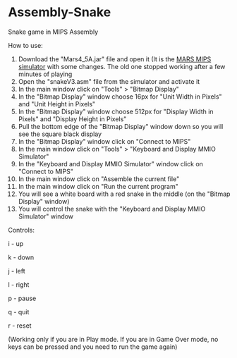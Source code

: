 # Assembly-Snake
Snake game in MIPS Assembly 

How to use:
1. Download the "Mars4_5A.jar" file and open it (It is the [MARS MIPS simulator](http://courses.missouristate.edu/KenVollmar/mars/download.htm) with some changes. The old one stopped working after a few minutes of playing
2. Open the "snakeV3.asm" file from the simulator and activate it
3. In the main window click on "Tools" > "Bitmap Display"
4. In the "Bitmap Display" window choose 16px for "Unit Width in Pixels" and "Unit Height in Pixels"
5. In the "Bitmap Display" window choose 512px for "Display Width in Pixels" and "Display Height in Pixels"
6. Pull the bottom edge of the "Bitmap Display" window down so you will see the square black display
7. In the "Bitmap Display" window click on "Connect to MIPS"
8. In the main window click on "Tools" > "Keyboard and Display MMIO Simulator"
9. In the "Keyboard and Display MMIO Simulator" window click on "Connect to MIPS"
10. In the main window click on "Assemble the current file"
11. In the main window click on "Run the current program"
12. You will see a white board with a red snake in the middle (on the "Bitmap Display" window)
13. You will control the snake with the "Keyboard and Display MMIO Simulator" window

Controls:

i - up

k - down

j - left

l - right


p - pause

q - quit

r - reset

(Working only if you are in Play mode. 
If you are in Game Over mode, no keys can be pressed and you need to run the game again)
